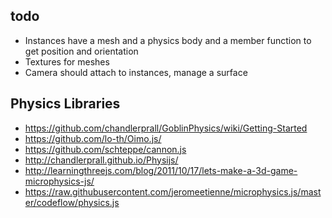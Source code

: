 ## todo

- Instances have a mesh and a physics body and a member function to get position and orientation
- Textures for meshes
- Camera should attach to instances, manage a surface

## Physics Libraries

- https://github.com/chandlerprall/GoblinPhysics/wiki/Getting-Started
- https://github.com/lo-th/Oimo.js/
- https://github.com/schteppe/cannon.js
- http://chandlerprall.github.io/Physijs/
- http://learningthreejs.com/blog/2011/10/17/lets-make-a-3d-game-microphysics-js/
- https://raw.githubusercontent.com/jeromeetienne/microphysics.js/master/codeflow/physics.js
